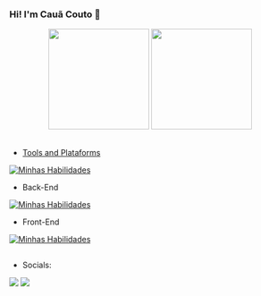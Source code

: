 
### Hi! I'm Cauã Couto 👋

<div align="center">
         <img height="180em" src="https://github-readme-stats.vercel.app/api?username=ccoutob&show_icons=true&theme=radical"/>
         <a href="https://github.com/ccoutob">
        <img height="180em" src="https://github-readme-stats.vercel.app/api/top-langs/?username=ccoutob&langs_count=10&count_private=true&theme=radical&layout=compact"/>
</div>

##
         
- Tools and Plataforms

[![Minhas Habilidades](https://skillicons.dev/icons?i=eclipse,idea,visualstudio,vscode,git,gitlab,stackoverflow,aws)](https://skillicons.dev)

- Back-End

[![Minhas Habilidades](https://skillicons.dev/icons?i=java,spring,kotlin,mysql,python,javascript,cs)](https://skillicons.dev)

- Front-End

[![Minhas Habilidades](https://skillicons.dev/icons?i=javascript,html,css,react,nodejs,python,vite)](https://skillicons.dev)


## 

- Socials:

<div>
    <a href="https://www.linkedin.com/in/cau%C3%A3-couto-741041274/" target="_blank"><img src="https://img.shields.io/badge/-LinkedIn-%230077B5?style=for-the-badge&logo=linkedin&logoColor=white" target="_blank"></a> 
    <a href = "mailto:soueucouto1@gmail.com"><img src="https://img.shields.io/badge/Gmail-D14836?style=for-the-badge&logo=gmail&logoColor=white" target="_blank"></a>
</div>


  
